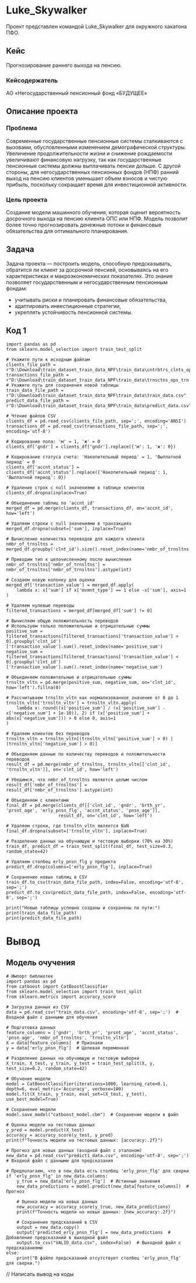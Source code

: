 # Luke_Skywalker
Проект представлен командой Luke_Skywalker для окружного хакатона ПФО.

## Кейс
Прогнозирование раннего выхода на пенсию.
### Кейсодержатель
АО «Негосударственный пенсионный фонд «БУДУЩЕЕ»
## Описание проекта
### Проблема
Современные государственные пенсионные системы сталкиваются с вызовами, обусловленными изменением демографической структуры. Увеличение продолжительности жизни и снижение рождаемости увеличивают финансовую нагрузку, так как государственные пенсионные системы должны выплачивать пенсии дольше. С другой стороны, для негосударственных пенсионных фондов (НПФ) ранний выход на пенсию клиентов уменьшает объем взносов и чистую прибыль, поскольку сокращает время для инвестиционной активности.

### Цель проекта
Создание модели машинного обучения, которая оценит вероятность досрочного выхода на пенсию клиента ОПС или НПФ. Модель позволит более точно прогнозировать денежные потоки и финансовые обязательства для оптимального планирования.

 ## Задача
Задача проекта — построить модель, способную предсказывать, обратится ли клиент за досрочной пенсией, основываясь на его характеристиках и макроэкономических показателях. Это знание позволяет государственным и негосударственным пенсионным фондам:

- учитывать риски и планировать финансовые обязательства,
- адаптировать инвестиционные стратегии,
- укреплять устойчивость пенсионной системы.

## Код 1

```
import pandas as pd
from sklearn.model_selection import train_test_split

# Укажите пути к исходным файлам
clients_file_path = r"D:\Download\train_dataset_train_data_NPF\train_data\cntrbtrs_clnts_ops_trn.csv"
transactions_file_path = r"D:\Download\train_dataset_train_data_NPF\train_data\trnsctns_ops_trn.csv"
# Укажите путь для сохранения новой таблицы
train_data_file_path = r"D:\Download\train_dataset_train_data_NPF\train_data\train_data.csv"
predict_data_file_path = r"D:\Download\train_dataset_train_data_NPF\train_data\predict_data.csv"

# Чтение файлов CSV
clients_df = pd.read_csv(clients_file_path, sep=';', encoding='ANSI')
transactions_df = pd.read_csv(transactions_file_path, sep=';', encoding='utf-8')

# Кодирование пола: 'м' = 1, 'ж' = 0
clients_df['gndr'] = clients_df['gndr'].replace({'м': 1, 'ж': 0})

# Кодирование статуса счета: 'Накопительный период' = 1, 'Выплатной период' = 0
clients_df['accnt_status'] = clients_df['accnt_status'].replace({'Накопительный период': 1, 'Выплатной период': 0})

# Удаление строк с null значениями в таблице клиентов
clients_df.dropna(inplace=True)

# Объединение таблиц по 'accnt_id'
merged_df = pd.merge(clients_df, transactions_df, on='accnt_id', how='left')

# Удаляем строки с null значениями в транзакциях
merged_df.dropna(subset=['sum'], inplace=True)

# Вычисление количества переводов для каждого клиента
nmbr_of_trnsltns = merged_df.groupby('clnt_id').size().reset_index(name='nmbr_of_trnsltns')

# Приводим тип к целочисленному после вычисления
nmbr_of_trnsltns['nmbr_of_trnsltns'] = nmbr_of_trnsltns['nmbr_of_trnsltns'].astype(int)

# Создаем новую колонку для оценки
merged_df['transaction_value'] = merged_df.apply(
    lambda x: x['sum'] if x['mvmnt_type'] == 1 else -x['sum'], axis=1
)

# Удаляем нулевые переводы
filtered_transactions = merged_df[merged_df['sum'] != 0]

# Вычисляем общую положительность переводов
# Используем только положительные и отрицательные суммы
positive_sum = filtered_transactions[filtered_transactions['transaction_value'] > 0].groupby('clnt_id')['transaction_value'].sum().reset_index(name='positive_sum')
negative_sum = filtered_transactions[filtered_transactions['transaction_value'] < 0].groupby('clnt_id')['transaction_value'].sum().reset_index(name='negative_sum')

# Объединяем положительные и отрицательные суммы
trnsltn_vltn = pd.merge(positive_sum, negative_sum, on='clnt_id', how='left').fillna(0)

# Рассчитываем trnsltn_vltn как нормализованное значение от 0 до 1
trnsltn_vltn['trnsltn_vltn'] = trnsltn_vltn.apply(
    lambda x: round((x['positive_sum'] / (x['positive_sum'] - x['negative_sum'] + 1e-10)), 2) if (x['positive_sum'] + abs(x['negative_sum'])) > 0 else 0, axis=1
)

# Удаляем клиентов без переводов
trnsltn_vltn = trnsltn_vltn[(trnsltn_vltn['positive_sum'] > 0) | (trnsltn_vltn['negative_sum'] > 0)]

# Объединяем данные по количеству переводов и положительности переводов
result_df = pd.merge(nmbr_of_trnsltns, trnsltn_vltn[['clnt_id', 'trnsltn_vltn']], on='clnt_id', how='left')

# Убедимся, что nmbr_of_trnsltns является целым числом
result_df['nmbr_of_trnsltns'] = result_df['nmbr_of_trnsltns'].astype(int)

# Объединяем с клиентами
final_df = pd.merge(clients_df[['clnt_id', 'gndr', 'brth_yr', 'prsnt_age', 'erly_pnsn_flg', 'accnt_status', 'pnsn_age']],
                    result_df, on='clnt_id', how='left')

# Удаляем строки, где trnsltn_vltn является NaN
final_df.dropna(subset=['trnsltn_vltn'], inplace=True)

# Разделение данных на обучающую и тестовую выборки (70% на 30%)
train_df, predict_df = train_test_split(final_df, test_size=0.3, random_state=42)

# Удаляем столбец erly_pnsn_flg у предикта
predict_df.drop(columns=['erly_pnsn_flg'], inplace=True)

# Сохранение новых таблиц в CSV
train_df.to_csv(train_data_file_path, index=False, encoding='utf-8', sep=';')
predict_df.to_csv(predict_data_file_path, index=False, encoding='utf-8', sep=';')

print("Новые таблицы успешно созданы и сохранены по пути:")
print(train_data_file_path)
print(predict_data_file_path)
```
# Вывод

## Модель очучения

```
# Импорт библиотек
import pandas as pd
from catboost import CatBoostClassifier
from sklearn.model_selection import train_test_split
from sklearn.metrics import accuracy_score

# Загрузка данных из CSV
data = pd.read_csv("train_data.csv", encoding='utf-8', sep=';')  # Входной файл с данными для обучения

# Подготовка данных
feature_columns = ['gndr', 'brth_yr', 'prsnt_age', 'accnt_status', 'pnsn_age', 'nmbr_of_trnsltns', 'trnsltn_vltn']
X = data[feature_columns]  # Признаки
y = data['erly_pnsn_flg']  # Целевая переменная

# Разделение данных на обучающую и тестовую выборки
X_train, X_test, y_train, y_test = train_test_split(X, y, test_size=0.2, random_state=42)

# Обучение модели
model = CatBoostClassifier(iterations=1000, learning_rate=0.1, depth=6, eval_metric='Accuracy', verbose=100)
model.fit(X_train, y_train, eval_set=(X_test, y_test), use_best_model=True)

# Сохранение модели
model.save_model("catboost_model.cbm")  # Сохранение модели в файл

# Оценка модели на тестовых данных
y_pred = model.predict(X_test)
accuracy = accuracy_score(y_test, y_pred)
print(f"Точность модели на тестовых данных: {accuracy:.2f}")

# Прогноз для новых данных (входной файл с эталоном)
new_data = pd.read_csv("predict1_data.csv", encoding='utf-8', sep=';')  # Входной файл с данными для предсказания

# Предполагаем, что в new_data есть столбец 'erly_pnsn_flg' для сверки
if 'erly_pnsn_flg' in new_data.columns:
    y_true = new_data['erly_pnsn_flg']  # Истинные значения
    new_data_predictions = model.predict(new_data[feature_columns])  # Прогноз

    # Оценка модели на новых данных
    new_accuracy = accuracy_score(y_true, new_data_predictions)
    print(f"Точность модели на новых данных: {new_accuracy:.2f}")

    # Сохранение предсказаний в CSV
    output = new_data.copy()
    output['predicted_erly_pnsn_flg'] = new_data_predictions  # Добавление предсказаний в выходной файл
    output.to_csv("VALID_data.csv", index=False)  # Выходной файл с предсказаниями
else:
    print("В файле предсказаний отсутствует столбец 'erly_pnsn_flg' для сверки.")
```

// Написать вывод на коды
